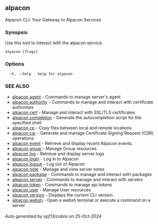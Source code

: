 ## alpacon

Alpacon CLI: Your Gateway to Alpacon Services

### Synopsis

Use this tool to interact with the alpacon service.

```
alpacon [flags]
```

### Options

```
  -h, --help   help for alpacon
```

### SEE ALSO

* [alpacon agent](alpacon_agent.md)	 - Commands to manage server's agent
* [alpacon authority](alpacon_authority.md)	 - Commands to manage and interact with certificate authorities
* [alpacon cert](alpacon_cert.md)	 - Manage and interact with SSL/TLS certificates
* [alpacon completion](alpacon_completion.md)	 - Generate the autocompletion script for the specified shell
* [alpacon cp](alpacon_cp.md)	 - Copy files between local and remote locations
* [alpacon csr](alpacon_csr.md)	 - Generate and manage Certificate Signing Request (CSR) operations
* [alpacon event](alpacon_event.md)	 - Retrieve and display recent Alpacon events.
* [alpacon group](alpacon_group.md)	 - Manage Group resources
* [alpacon log](alpacon_log.md)	 - Retrieve and display server logs
* [alpacon login](alpacon_login.md)	 - Log in to Alpacon
* [alpacon logout](alpacon_logout.md)	 - Log out of Alpacon
* [alpacon note](alpacon_note.md)	 - Manage and view server notes
* [alpacon package](alpacon_package.md)	 - Commands to manage and interact with packages
* [alpacon server](alpacon_server.md)	 - Commands to manage and interact with servers
* [alpacon token](alpacon_token.md)	 - Commands to manage api tokens
* [alpacon user](alpacon_user.md)	 - Manage User resources
* [alpacon version](alpacon_version.md)	 - Displays the current CLI version.
* [alpacon websh](alpacon_websh.md)	 - Open a websh terminal or execute a command on a server

###### Auto generated by spf13/cobra on 25-Oct-2024
